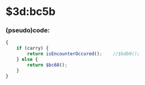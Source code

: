 ﻿
# $3d:bc5b


### (pseudo)code:
```js
{
	if (carry) {
		return isEncounterOccured();	//$bdb9();
	} else {
		return $bc68();
	}
}
```




